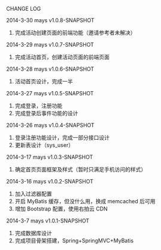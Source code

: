 CHANGE LOG

2014-3-30 mays v1.0.8-SNAPSHOT
1. 完成活动创建页面的前端功能（邀请参考者未解决）

2014-3-29 mays v1.0.7-SNAPSHOT
1. 完成活动首页，创建活动页面的前端页面

2014-3-28 mays v1.0.6-SNAPSHOT
1. 活动首页设计，完成一半

2014-3-27 mays v1.0.5-SNAPSHOT
1. 完成登录，注册功能
2. 完成登录后事件功能的设计

2014-3-26 mays v1.0.4-SNAPSHOT
1. 登录注册功能设计，完成一部分接口设计
2. 更新表设计（sys_user）

2014-3-17 mays v1.0.3-SNAPSHOT
1. 确定首页页面框架及样式（暂时只满足手机访问的样式）

2014-3-16 mays v1.0.2-SNAPSHOT
1. 加入过滤器配置
2. 开启 MyBatis 缓存，但没什么用，换成 memcached 后可用
3. 增加 Bootstrap 配置，使用右拍云 CDN

2014-3-7 mays v1.0.1-SNAPSHOT
1. 完成数据库设计
2. 完成项目骨架搭建，Spring+SpringMVC+MyBatis